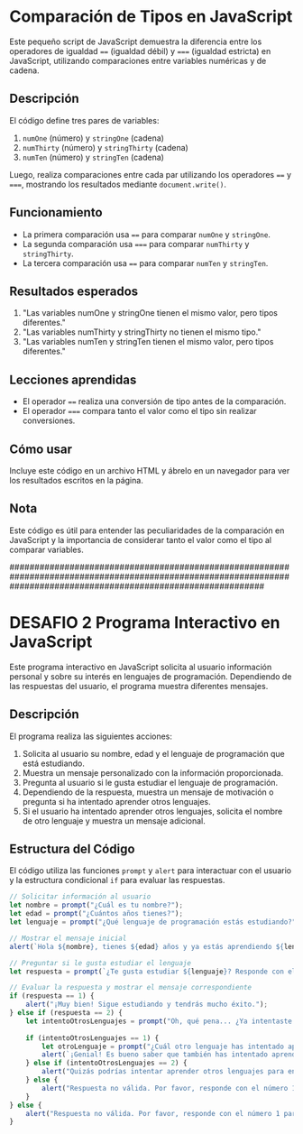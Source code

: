 # Comparación de Tipos en JavaScript

Este pequeño script de JavaScript demuestra la diferencia entre los operadores de igualdad `==` (igualdad débil) y `===` (igualdad estricta) en JavaScript, utilizando comparaciones entre variables numéricas y de cadena.

## Descripción

El código define tres pares de variables:
1. `numOne` (número) y `stringOne` (cadena)
2. `numThirty` (número) y `stringThirty` (cadena)
3. `numTen` (número) y `stringTen` (cadena)

Luego, realiza comparaciones entre cada par utilizando los operadores `==` y `===`, mostrando los resultados mediante `document.write()`.

## Funcionamiento

- La primera comparación usa `==` para comparar `numOne` y `stringOne`.
- La segunda comparación usa `===` para comparar `numThirty` y `stringThirty`.
- La tercera comparación usa `==` para comparar `numTen` y `stringTen`.

## Resultados esperados

1. "Las variables numOne y stringOne tienen el mismo valor, pero tipos diferentes."
2. "Las variables numThirty y stringThirty no tienen el mismo tipo."
3. "Las variables numTen y stringTen tienen el mismo valor, pero tipos diferentes."

## Lecciones aprendidas

- El operador `==` realiza una conversión de tipo antes de la comparación.
- El operador `===` compara tanto el valor como el tipo sin realizar conversiones.

## Cómo usar

Incluye este código en un archivo HTML y ábrelo en un navegador para ver los resultados escritos en la página.

## Nota

Este código es útil para entender las peculiaridades de la comparación en JavaScript y la importancia de considerar tanto el valor como el tipo al comparar variables.

###################################################################################################################################################################

# DESAFIO 2 Programa Interactivo en JavaScript

Este programa interactivo en JavaScript solicita al usuario información personal y sobre su interés en lenguajes de programación. Dependiendo de las respuestas del usuario, el programa muestra diferentes mensajes.

## Descripción

El programa realiza las siguientes acciones:

1. Solicita al usuario su nombre, edad y el lenguaje de programación que está estudiando.
2. Muestra un mensaje personalizado con la información proporcionada.
3. Pregunta al usuario si le gusta estudiar el lenguaje de programación.
4. Dependiendo de la respuesta, muestra un mensaje de motivación o pregunta si ha intentado aprender otros lenguajes.
5. Si el usuario ha intentado aprender otros lenguajes, solicita el nombre de otro lenguaje y muestra un mensaje adicional.

## Estructura del Código

El código utiliza las funciones `prompt` y `alert` para interactuar con el usuario y la estructura condicional `if` para evaluar las respuestas.

```javascript
// Solicitar información al usuario
let nombre = prompt("¿Cuál es tu nombre?");
let edad = prompt("¿Cuántos años tienes?");
let lenguaje = prompt("¿Qué lenguaje de programación estás estudiando?");

// Mostrar el mensaje inicial
alert(`Hola ${nombre}, tienes ${edad} años y ya estás aprendiendo ${lenguaje}!`);

// Preguntar si le gusta estudiar el lenguaje
let respuesta = prompt(`¿Te gusta estudiar ${lenguaje}? Responde con el número 1 para SÍ o 2 para NO.`);

// Evaluar la respuesta y mostrar el mensaje correspondiente
if (respuesta == 1) {
    alert("¡Muy bien! Sigue estudiando y tendrás mucho éxito.");
} else if (respuesta == 2) {
    let intentoOtrosLenguajes = prompt("Oh, qué pena... ¿Ya intentaste aprender otros lenguajes? Responde con el número 1 para SÍ o 2 para NO.");
    
    if (intentoOtrosLenguajes == 1) {
        let otroLenguaje = prompt("¿Cuál otro lenguaje has intentado aprender?");
        alert(`¡Genial! Es bueno saber que también has intentado aprender ${otroLenguaje}.`);
    } else if (intentoOtrosLenguajes == 2) {
        alert("Quizás podrías intentar aprender otros lenguajes para encontrar uno que te guste más.");
    } else {
        alert("Respuesta no válida. Por favor, responde con el número 1 para SÍ o 2 para NO.");
    }
} else {
    alert("Respuesta no válida. Por favor, responde con el número 1 para SÍ o 2 para NO.");
}

